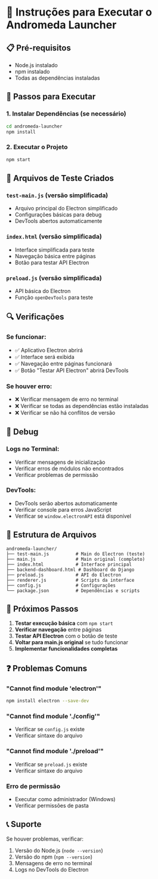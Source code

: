 # 🚀 Instruções para Executar o Andromeda Launcher

## 📋 Pré-requisitos
- Node.js instalado
- npm instalado
- Todas as dependências instaladas

## 🔧 Passos para Executar

### 1. Instalar Dependências (se necessário)
```bash
cd andromeda-launcher
npm install
```

### 2. Executar o Projeto
```bash
npm start
```

## 🧪 Arquivos de Teste Criados

### `test-main.js` (versão simplificada)
- Arquivo principal do Electron simplificado
- Configurações básicas para debug
- DevTools abertos automaticamente

### `index.html` (versão simplificada)
- Interface simplificada para teste
- Navegação básica entre páginas
- Botão para testar API Electron

### `preload.js` (versão simplificada)
- API básica do Electron
- Função `openDevTools` para teste

## 🔍 Verificações

### Se funcionar:
- ✅ Aplicativo Electron abrirá
- ✅ Interface será exibida
- ✅ Navegação entre páginas funcionará
- ✅ Botão "Testar API Electron" abrirá DevTools

### Se houver erro:
- ❌ Verificar mensagem de erro no terminal
- ❌ Verificar se todas as dependências estão instaladas
- ❌ Verificar se não há conflitos de versão

## 🐛 Debug

### Logs no Terminal:
- Verificar mensagens de inicialização
- Verificar erros de módulos não encontrados
- Verificar problemas de permissão

### DevTools:
- DevTools serão abertos automaticamente
- Verificar console para erros JavaScript
- Verificar se `window.electronAPI` está disponível

## 📁 Estrutura de Arquivos
```
andromeda-launcher/
├── test-main.js          # Main do Electron (teste)
├── main.js               # Main original (completo)
├── index.html            # Interface principal
├── backend-dashboard.html # Dashboard do Django
├── preload.js            # API do Electron
├── renderer.js           # Scripts da interface
├── config.js             # Configurações
└── package.json          # Dependências e scripts
```

## 🎯 Próximos Passos

1. **Testar execução básica** com `npm start`
2. **Verificar navegação** entre páginas
3. **Testar API Electron** com o botão de teste
4. **Voltar para main.js original** se tudo funcionar
5. **Implementar funcionalidades completas**

## ❓ Problemas Comuns

### "Cannot find module 'electron'"
```bash
npm install electron --save-dev
```

### "Cannot find module './config'"
- Verificar se `config.js` existe
- Verificar sintaxe do arquivo

### "Cannot find module './preload'"
- Verificar se `preload.js` existe
- Verificar sintaxe do arquivo

### Erro de permissão
- Executar como administrador (Windows)
- Verificar permissões de pasta

## 📞 Suporte

Se houver problemas, verificar:
1. Versão do Node.js (`node --version`)
2. Versão do npm (`npm --version`)
3. Mensagens de erro no terminal
4. Logs no DevTools do Electron
